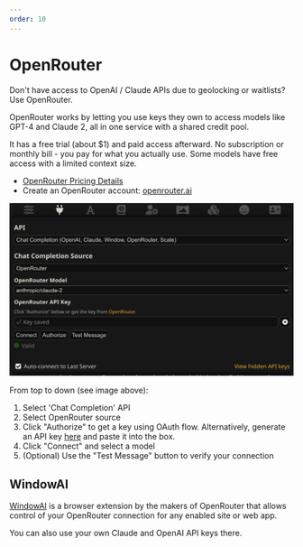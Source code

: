 ```yaml
---
order: 10
---
```

# OpenRouter

Don't have access to OpenAI / Claude APIs due to geolocking or waitlists? Use OpenRouter.

OpenRouter works by letting you use keys they own to access models like GPT-4 and Claude 2, all in one service with a shared credit pool.

It has a free trial (about $1) and paid access afterward.  No subscription or monthly bill - you pay for what you actually use. Some models have free access with a limited context size.

- [OpenRouter Pricing Details](https://openrouter.ai/docs)
- Create an OpenRouter account: [openrouter.ai](https://openrouter.ai/)

![OpenRouter-ConnectionPanel](/static/openrouter-connection.png)

From top to down (see image above):

1. Select 'Chat Completion' API
2. Select OpenRouter source
3. Click "Authorize" to get a key using OAuth flow. Alternatively, generate an API key [here](https://openrouter.ai/keys) and paste it into the box.
4. Click "Connect" and select a model
5. (Optional) Use the "Test Message" button to verify your connection

## WindowAI

[WindowAI](https://windowai.io) is a browser extension by the makers of OpenRouter that allows control of your OpenRouter connection for any enabled site or web app.

You can also use your own Claude and OpenAI API keys there.
